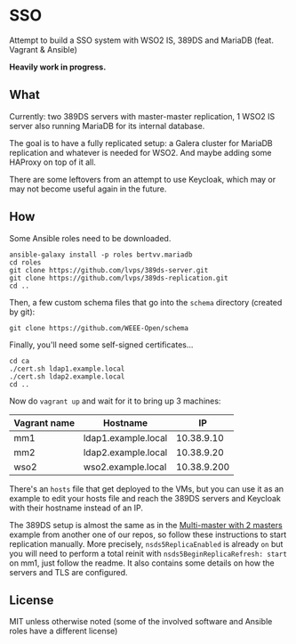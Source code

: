# SSO

Attempt to build a SSO system with WSO2 IS, 389DS and MariaDB (feat. Vagrant & Ansible)

**Heavily work in progress.**

## What

Currently: two 389DS servers with master-master replication, 1 WSO2 IS server
also running MariaDB for its internal database.

The goal is to have a fully replicated setup: a Galera cluster for MariaDB
replication and whatever is needed for WSO2.
And maybe adding some HAProxy on top of it all.

There are some leftovers from an attempt to use Keycloak, which may or may not
become useful again in the future.

## How

Some Ansible roles need to be downloaded.

```shell
ansible-galaxy install -p roles bertvv.mariadb
cd roles
git clone https://github.com/lvps/389ds-server.git
git clone https://github.com/lvps/389ds-replication.git
cd ..
```

Then, a few custom schema files that go into the `schema` directory (created
by git):

```shell
git clone https://github.com/WEEE-Open/schema
```

Finally, you'll need some self-signed certificates...

```shell
cd ca
./cert.sh ldap1.example.local
./cert.sh ldap2.example.local
cd ..
```

Now do `vagrant up` and wait for it to bring up 3 machines:

| Vagrant name | Hostname               | IP          |
|--------------|------------------------|-------------|
| mm1          | ldap1.example.local    | 10.38.9.10  |
| mm2          | ldap2.example.local    | 10.38.9.20  |
| wso2         | wso2.example.local     | 10.38.9.200 |

There's an `hosts` file that get deployed to the VMs, but you can use it as
an example to edit your hosts file and reach the 389DS servers and Keycloak
with their hostname instead of an IP.

The 389DS setup is almost the same as in the [Multi-master with 2 masters](https://github.com/lvps/389ds-examples/#multi-master-with-2-masters)
example from another one of our repos, so follow these instructions to start
replication manually. More precisely, `nsds5ReplicaEnabled` is already `on`
but you will need to perform a total reinit with `nsds5BeginReplicaRefresh: start`
on mm1, just follow the readme. It also contains some details on how the servers
and TLS are configured.

## License

MIT unless otherwise noted (some of the involved software and Ansible roles have a different license)
